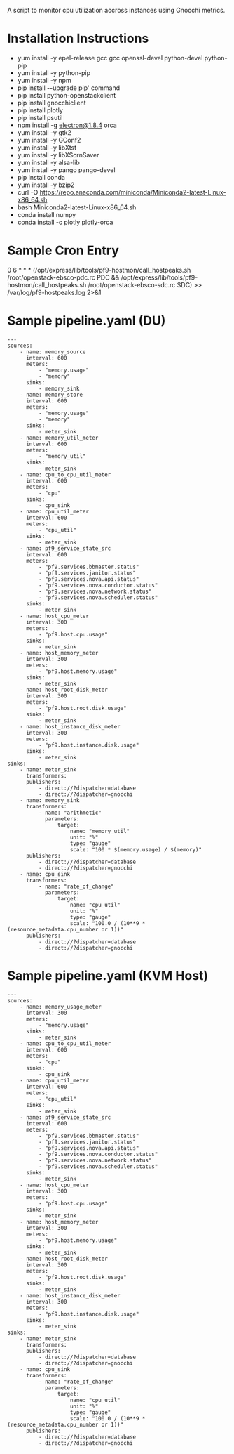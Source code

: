 A script to monitor cpu utilization accross instances using Gnocchi metrics.

# Installation Instructions
* yum install -y epel-release gcc gcc openssl-devel python-devel python-pip
* yum install -y python-pip
* yum install -y npm
* pip install --upgrade pip' command
* pip install python-openstackclient
* pip install gnocchiclient
* pip install plotly
* pip install psutil
* npm install -g electron@1.8.4 orca
* yum install -y gtk2
* yum install -y GConf2
* yum install -y libXtst
* yum install -y libXScrnSaver
* yum install -y alsa-lib
* yum install -y pango pango-devel
* pip install conda
* yum install -y bzip2
* curl -O https://repo.anaconda.com/miniconda/Miniconda2-latest-Linux-x86_64.sh
* bash Miniconda2-latest-Linux-x86_64.sh
* conda install numpy
* conda install -c plotly plotly-orca

# Sample Cron Entry
0 6 * * * (/opt/express/lib/tools/pf9-hostmon/call_hostpeaks.sh /root/openstack-ebsco-pdc.rc PDC && /opt/express/lib/tools/pf9-hostmon/call_hostpeaks.sh /root/openstack-ebsco-sdc.rc SDC) >> /var/log/pf9-hostpeaks.log 2>&1

# Sample pipeline.yaml (DU)
```
---
sources:
    - name: memory_source
      interval: 600
      meters:
          - "memory.usage"
          - "memory"
      sinks:
          - memory_sink
    - name: memory_store
      interval: 600
      meters:
          - "memory.usage"
          - "memory"
      sinks:
          - meter_sink
    - name: memory_util_meter
      interval: 600
      meters:
          - "memory_util"
      sinks:
          - meter_sink
    - name: cpu_to_cpu_util_meter
      interval: 600
      meters:
          - "cpu"
      sinks:
          - cpu_sink
    - name: cpu_util_meter
      interval: 600
      meters:
          - "cpu_util"
      sinks:
          - meter_sink
    - name: pf9_service_state_src
      interval: 600
      meters:
          - "pf9.services.bbmaster.status"
          - "pf9.services.janitor.status"
          - "pf9.services.nova.api.status"
          - "pf9.services.nova.conductor.status"
          - "pf9.services.nova.network.status"
          - "pf9.services.nova.scheduler.status"
      sinks:
          - meter_sink
    - name: host_cpu_meter
      interval: 300
      meters:
          - "pf9.host.cpu.usage"
      sinks:
          - meter_sink
    - name: host_memory_meter
      interval: 300
      meters:
          - "pf9.host.memory.usage"
      sinks:
          - meter_sink
    - name: host_root_disk_meter
      interval: 300
      meters:
          - "pf9.host.root.disk.usage"
      sinks:
          - meter_sink
    - name: host_instance_disk_meter
      interval: 300
      meters:
          - "pf9.host.instance.disk.usage"
      sinks:
          - meter_sink
sinks:
    - name: meter_sink
      transformers:
      publishers:
          - direct://?dispatcher=database
          - direct://?dispatcher=gnocchi
    - name: memory_sink
      transformers:
          - name: "arithmetic"
            parameters:
                target:
                    name: "memory_util"
                    unit: "%"
                    type: "gauge"
                    scale: "100 * $(memory.usage) / $(memory)"
      publishers:
          - direct://?dispatcher=database
          - direct://?dispatcher=gnocchi
    - name: cpu_sink
      transformers:
          - name: "rate_of_change"
            parameters:
                target:
                    name: "cpu_util"
                    unit: "%"
                    type: "gauge"
                    scale: "100.0 / (10**9 * (resource_metadata.cpu_number or 1))"
      publishers:
          - direct://?dispatcher=database
          - direct://?dispatcher=gnocchi
```

# Sample pipeline.yaml (KVM Host)
```
---
sources:
    - name: memory_usage_meter
      interval: 300
      meters:
          - "memory.usage"
      sinks:
          - meter_sink
    - name: cpu_to_cpu_util_meter
      interval: 600
      meters:
          - "cpu"
      sinks:
          - cpu_sink
    - name: cpu_util_meter
      interval: 600
      meters:
          - "cpu_util"
      sinks:
          - meter_sink
    - name: pf9_service_state_src
      interval: 600
      meters:
          - "pf9.services.bbmaster.status"
          - "pf9.services.janitor.status"
          - "pf9.services.nova.api.status"
          - "pf9.services.nova.conductor.status"
          - "pf9.services.nova.network.status"
          - "pf9.services.nova.scheduler.status"
      sinks:
          - meter_sink
    - name: host_cpu_meter
      interval: 300
      meters:
          - "pf9.host.cpu.usage"
      sinks:
          - meter_sink
    - name: host_memory_meter
      interval: 300
      meters:
          - "pf9.host.memory.usage"
      sinks:
          - meter_sink
    - name: host_root_disk_meter
      interval: 300
      meters:
          - "pf9.host.root.disk.usage"
      sinks:
          - meter_sink
    - name: host_instance_disk_meter
      interval: 300
      meters:
          - "pf9.host.instance.disk.usage"
      sinks:
          - meter_sink
sinks:
    - name: meter_sink
      transformers:
      publishers:
          - direct://?dispatcher=database
          - direct://?dispatcher=gnocchi
    - name: cpu_sink
      transformers:
          - name: "rate_of_change"
            parameters:
                target:
                    name: "cpu_util"
                    unit: "%"
                    type: "gauge"
                    scale: "100.0 / (10**9 * (resource_metadata.cpu_number or 1))"
      publishers:
          - direct://?dispatcher=database
          - direct://?dispatcher=gnocchi
```
